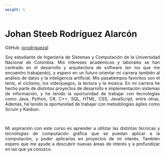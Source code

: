```yaml
---
weight: 1
---
```

# Johan Steeb Rodríguez Alarcón

GitHub: [jorodriguezal](https://github.com/jorodriguezal)

<p style="text-align: justify">
Soy estudiante de Ingeniería de Sistemas y Computación de la Universidad Nacional de Colombia. Mis intereses académicos y laborales se han centrado en el desarrollo y arquitectura de software (en los que me encuentro trabajando), y espero en un futuro orientar mi carrera también al análisis de datos y la inteligencia artificial. Mis pasatiempos favoritos son el tenis, el ciclismo, los videojuegos, la lectura y la música. En mi carrera he hecho parte de distintos proyectos de desarrollo e implementación sistemas de información, y he tenido la oportunidad de trabajar con tecnologías como Java, Python, C#, C++, SQL, HTML, CSS, JavaScript, entre otras. Además, he tenido la oportunidad de trabajar con metodologías ágiles como Scrum y Kanban.
</p>

<br>

<p style="text-align: justify">
Mi aspiración con este curso es aprender a utilizar las distintas técnicas y tecnologías de computación gráfica que se puedan aplicar a la computación, y poder aplicarlas en proyectos de mi interés. También espero que me ayude a descubrir nuevas áreas de interés y a profundizar en las que ya conozco.
</p>
